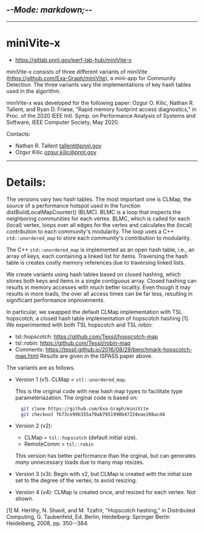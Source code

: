 -*-Mode: markdown;-*-
-----------------------------------------------------------------------------

-----------------------------------------------------------------------------
miniVite-x
=============================================================================

* https://gitlab.pnnl.gov/perf-lab-hub/miniVite-x

miniVite-x consists of three different variants of miniVite
(https://github.com/Exa-Graph/miniVite), a mini-app for Community
Detection. The three variants vary the implementations of key hash
tables used in the algorithm.

miniVite-x was developed for the following paper:
  Ozgur O. Kilic, Nathan R. Tallent, and Ryan D. Friese, "Rapid memory footprint access diagnostics," in Proc. of the 2020 IEEE Intl. Symp. on Performance Analysis of Systems and Software, IEEE Computer Society, May 2020.

Contacts:
- Nathan R. Tallent <tallent@pnnl.gov>
- Ozgur Kilic <ozgur.kilic@pnnl.gov>


-----------------------------------------------------------------------------
Details:
=============================================================================

The versions vary two hash tables. The most important one is CLMap,
the source of a performance hotspot used in the function
distBuildLocalMapCounter() (BLMC). BLMC is a loop that inspects the
neighboring communities for each vertex. BLMC, which is called for
each (local) vertex, loops over all edges for the vertex and
calculates the (local) contribution to each community's
modularity. The loop uses a C++ `std::unordered_map` to store each
community's contribution to modularity.

The C++ `std::unordered_map` is implemented as an open hash table,
i.e., an array of keys, each containing a linked list for
items. Traversing the hash table is creates costly memory references
due to traversing linked lists.

We create variants using hash tables based on closed hashing, which
stores both keys and items in a single contiguous array.  Closed
hashing can results in memory accesses with much better locality.
Even though it may results in more loads, the over all access times
can be far less, resulting in significant performance improvements.

In particular, we swapped the default CLMap implementation with TSL
hopscotch, a closed hash table implementation of hopscotch hashing
[1]. We experimented with both TSL hopscotch and TSL robin:
  - tsl::hopscotch: https://github.com/Tessil/hopscotch-map
  - tsl::robin:     https://github.com/Tessil/robin-map
  - Comments: https://tessil.github.io/2016/08/29/benchmark-hopscotch-map.html
Results are given in the ISPASS paper above.

The variants are as follows.

* Version 1 (v1). CLMap = `stl::unordered_map`.

  This is the original code with new hash map types to facilitate type
  parameteriazation. The orginal code is based on:

  ```sh
    git clone https://github.com/Exa-Graph/miniVite
    git checkout fb73ce99b355a70ab7951990b47224eae208acd4
  ```

* Version 2 (v2):
  - CLMap = `tsl::hopscotch` (default initial size).
  - RemoteComm = `tsl::robin`
  
  This version has better performance than the orginal, but
  can generates *many* unnecessary loads due to many map resizes.

* Version 3 (v3): Begin with v2, but CLMap is created with the initial
  size set to the degree of the vertex, to avoid resizing.

* Version 4 (v4): CLMap is created once, and resized for each
  vertex. Not shown.


[1] M. Herlihy, N. Shavit, and M. Tzafrir, "Hopscotch hashing," in Distributed Computing, G. Taubenfeld, Ed. Berlin, Heidelberg: Springer Berlin Heidelberg, 2008, pp. 350--364.
